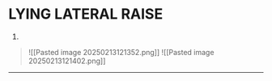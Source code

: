 # LYING LATERAL RAISE
1. 
>![[Pasted image 20250213121352.png]]
>![[Pasted image 20250213121402.png]]
---
